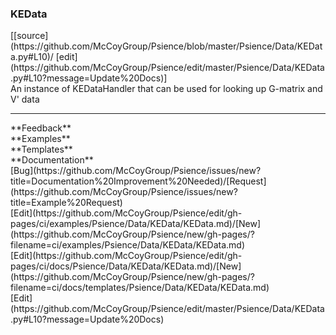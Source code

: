 ### <a id="Psience.Data.KEData.KEData">KEData</a> 
<div class="docs-source-link" markdown="1">
[[source](https://github.com/McCoyGroup/Psience/blob/master/Psience/Data/KEData.py#L10)/
[edit](https://github.com/McCoyGroup/Psience/edit/master/Psience/Data/KEData.py#L10?message=Update%20Docs)]
</div>
An instance of KEDataHandler that can be used for looking up G-matrix and V' data











---


<div markdown="1" class="text-secondary">
<div class="container">
  <div class="row">
   <div class="col" markdown="1">
**Feedback**   
</div>
   <div class="col" markdown="1">
**Examples**   
</div>
   <div class="col" markdown="1">
**Templates**   
</div>
   <div class="col" markdown="1">
**Documentation**   
</div>
   <div class="col" markdown="1">
   
</div>
   <div class="col" markdown="1">
   
</div>
   <div class="col" markdown="1">
   
</div>
</div>
  <div class="row">
   <div class="col" markdown="1">
[Bug](https://github.com/McCoyGroup/Psience/issues/new?title=Documentation%20Improvement%20Needed)/[Request](https://github.com/McCoyGroup/Psience/issues/new?title=Example%20Request)   
</div>
   <div class="col" markdown="1">
[Edit](https://github.com/McCoyGroup/Psience/edit/gh-pages/ci/examples/Psience/Data/KEData/KEData.md)/[New](https://github.com/McCoyGroup/Psience/new/gh-pages/?filename=ci/examples/Psience/Data/KEData/KEData.md)   
</div>
   <div class="col" markdown="1">
[Edit](https://github.com/McCoyGroup/Psience/edit/gh-pages/ci/docs/Psience/Data/KEData/KEData.md)/[New](https://github.com/McCoyGroup/Psience/new/gh-pages/?filename=ci/docs/templates/Psience/Data/KEData/KEData.md)   
</div>
   <div class="col" markdown="1">
[Edit](https://github.com/McCoyGroup/Psience/edit/master/Psience/Data/KEData.py#L10?message=Update%20Docs)   
</div>
   <div class="col" markdown="1">
   
</div>
   <div class="col" markdown="1">
   
</div>
   <div class="col" markdown="1">
   
</div>
</div>
</div>
</div>

